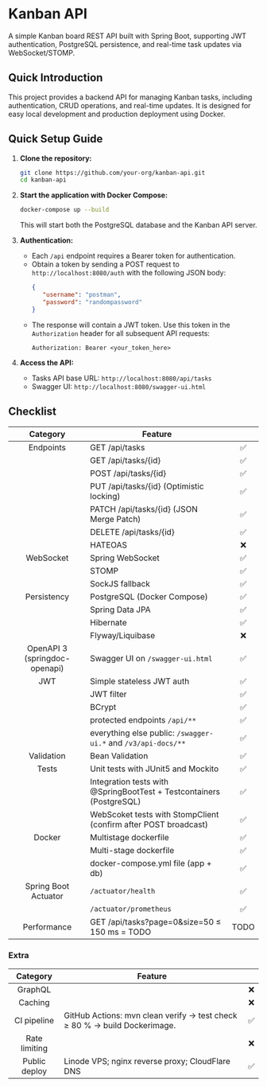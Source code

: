 # Kanban API

A simple Kanban board REST API built with Spring Boot, supporting JWT authentication, PostgreSQL persistence, and real-time task updates via WebSocket/STOMP.

## Quick Introduction

This project provides a backend API for managing Kanban tasks, including authentication, CRUD operations, and real-time updates. It is designed for easy local development and production deployment using Docker.

## Quick Setup Guide

1. **Clone the repository:**
   ```sh
   git clone https://github.com/your-org/kanban-api.git
   cd kanban-api
   ```

2. **Start the application with Docker Compose:**
   ```sh
   docker-compose up --build
   ```

   This will start both the PostgreSQL database and the Kanban API server.


3. **Authentication:**
      - Each `/api` endpoint requires a Bearer token for authentication.
      - Obtain a token by sending a POST request to `http://localhost:8080/auth` with the following JSON body:
         ```json
         {
            "username": "postman",
            "password": "randompassword"
         }
         ```
      - The response will contain a JWT token. Use this token in the `Authorization` header for all subsequent API requests:
         ```
         Authorization: Bearer <your_token_here>
         ```

4. **Access the API:**
   - Tasks API base URL: `http://localhost:8080/api/tasks`
   - Swagger UI: `http://localhost:8080/swagger-ui.html`

## Checklist

| Category      | Feature                |   |
|:-------------:|-----------------------|:-:|
| Endpoints | GET /api/tasks | ✅ |
|  | GET /api/tasks/{id} | ✅ |
|  | POST /api/tasks/{id} | ✅ |
|  | PUT /api/tasks/{id} (Optimistic locking) | ✅ |
|  | PATCH /api/tasks/{id} (JSON Merge Patch) | ✅ |
|  | DELETE /api/tasks/{id} | ✅ |
|  | HATEOAS | ❌ |
| WebSocket | Spring WebSocket | ✅ |
|  | STOMP | ✅ |
|  | SockJS fallback | ✅ |
| Persistency | PostgreSQL (Docker Compose) | ✅ |
|  | Spring Data JPA | ✅ |
|  | Hibernate | ✅ |
|  | Flyway/Liquibase | ❌ |
| OpenAPI 3 (springdoc-openapi) | Swagger UI on `/swagger-ui.html` | ✅ |
| JWT | Simple stateless JWT auth | ✅ |
| | JWT filter | ✅ |
| | BCrypt | ✅ |
|  | protected endpoints `/api/**` | ✅ |
|  | everything else public: `/swagger-ui.*` and `/v3/api-docs/**` | ✅ |
| Validation | Bean Validation | ✅ |
| Tests | Unit tests with JUnit5 and Mockito | ✅  |
|  | Integration tests with @SpringBootTest + Testcontainers (PostgreSQL) | ✅  |
|  | WebScoket tests with StompClient (confirm after POST broadcast)| ✅ |
| Docker | Multistage dockerfile| ✅ |
|  | Multi-stage dockerfile | ✅ |
|  | docker-compose.yml file (app + db) | ✅ |
| Spring Boot Actuator | `/actuator/health` | ✅ |
|  | `/actuator/prometheus` | ✅ |
| Performance | GET /api/tasks?page=0&size=50 ≤ 150 ms = TODO | TODO |

### Extra

| Category      | Feature                |   |
|:-------------:|-----------------------|:-:|
| GraphQL | | ❌ |
| Caching | | ❌ |
| CI pipeline | GitHub Actions: mvn clean verify → test check ≥ 80 % → build Dockerimage. | ✅ |
| Rate limiting | | ❌ |
| Public deploy | Linode VPS; nginx reverse proxy; CloudFlare DNS | ✅ |


